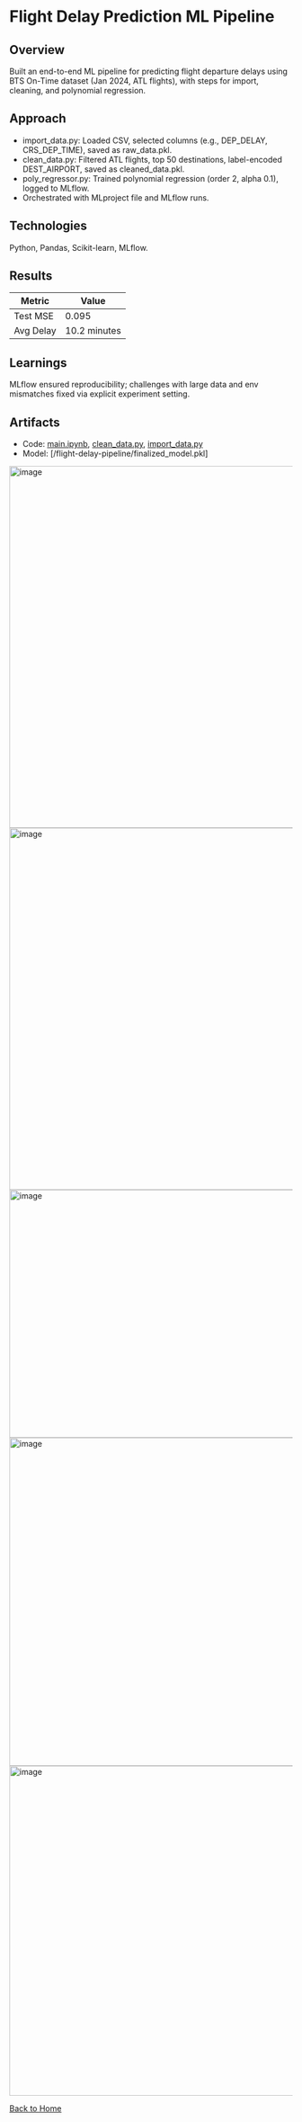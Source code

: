 # Flight Delay Prediction ML Pipeline

## Overview
Built an end-to-end ML pipeline for predicting flight departure delays using BTS On-Time dataset (Jan 2024, ATL flights), with steps for import, cleaning, and polynomial regression.

## Approach
- import_data.py: Loaded CSV, selected columns (e.g., DEP_DELAY, CRS_DEP_TIME), saved as raw_data.pkl.
- clean_data.py: Filtered ATL flights, top 50 destinations, label-encoded DEST_AIRPORT, saved as cleaned_data.pkl.
- poly_regressor.py: Trained polynomial regression (order 2, alpha 0.1), logged to MLflow.
- Orchestrated with MLproject file and MLflow runs.

## Technologies
Python, Pandas, Scikit-learn, MLflow.

## Results
| Metric          | Value          |
|-----------------|----------------|
| Test MSE        | 0.095          |
| Avg Delay       | 10.2 minutes   |

## Learnings
MLflow ensured reproducibility; challenges with large data and env mismatches fixed via explicit experiment setting.

## Artifacts
- Code: [main.ipynb](../Flight_Delay_Prediction_ML_Pipeline/poly_regressor_Python_1.0.0.ipynb), [clean_data.py](../Flight_Delay_Prediction_ML_Pipeline/scripts/clean_data.py), [import_data.py](../Flight_Delay_Prediction_ML_Pipeline/scripts/import_data.py)
- Model: [/flight-delay-pipeline/finalized_model.pkl]
<img width="585" height="644" alt="image" src="https://github.com/user-attachments/assets/48ab49dc-d8ff-4221-a0b5-249fa4c34aee" />

<img width="585" height="644" alt="image" src="https://github.com/user-attachments/assets/d33c0bcf-9f4c-46df-9d96-9f7f97b426c0" />

<img width="833" height="441" alt="image" src="https://github.com/user-attachments/assets/00cdc854-3f80-4f69-b5c0-3c7305716380" />

<img width="1274" height="584" alt="image" src="https://github.com/user-attachments/assets/f87af539-6c33-496d-93bd-87aedd8e0ecc" />

<img width="1276" height="587" alt="image" src="https://github.com/user-attachments/assets/adc7b8e1-f53a-4c87-b8a4-a4576aabb0bd" />


[Back to Home](/)
